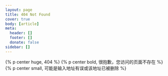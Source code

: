 ```yaml
---
layout: page
title: 404 Not Found
cover: true
body: [article]
meta:
  header: []
  footer: []
  donate: false
sidebar: []
---
```

{% p center huge, 404 %}
{% p center bold, 很抱歉，您访问的页面不存在 %}
{% p center small, 可能是输入地址有误或该地址已被删除 %}